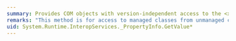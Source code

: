 ```yaml
---
summary: Provides COM objects with version-independent access to the <xref href="System.Reflection.PropertyInfo.GetValue*"></xref> methods.
remarks: "This method is for access to managed classes from unmanaged code and should not be called from managed code.  \n  \n The <xref:System.Reflection.PropertyInfo.GetValue%2A> methods return the value of the property."
uid: System.Runtime.InteropServices._PropertyInfo.GetValue*
---
```

